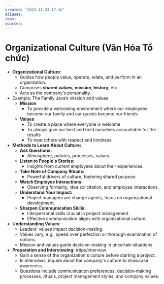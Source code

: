 ```yaml
---
created: "2023-11-23 17:16"
aliases: 
tags: 
sources:
---
```



# Organizational Culture (Văn Hóa Tổ chức)

- **Organizational Culture:**
	- Guides how people value, operate, relate, and perform in an organization.
	- Comprises **shared values, mission, history**, etc.
	- Acts as the company's personality.
- Example: The Family Java’s mission and values
	- **Mission**
		- To provide a welcoming environment where our employees become our family and our guests become our friends
	- **Values**
		- To create a place where everyone is welcome
		- To always give our best and hold ourselves accountable for the results
		- To treat others with respect and kindness
- **Methods to Learn About Culture:**
	- **Ask Questions:**
		- Atmosphere, policies, processes, values.
	- **Listen to People's Stories:**
		- Insights from current employees about their experiences.
	- **Take Note of Company Rituals:**
		- Powerful drivers of culture, fostering shared purpose.
	- **Watch Employee Interactions:**
		- Observing formality, idea solicitation, and employee interactions.
	- **Understand Your Impact:**
		- Project managers are change agents, focus on organizational development.
	- **Sharpen Communication Skills:**
		- Interpersonal skills crucial in project management.
		- Effective communication aligns with organizational culture.
- **Understanding Values:**
	- Leaders' values impact decision-making.
	- Values vary, e.g., speed over perfection or thorough examination of options.
	- Mission and values guide decision-making in uncertain situations.
- **Preparation and Interviewing:** #tips/interview
	- Gain a sense of the organization's culture before starting a project.
	- In interviews, inquire about the company's culture to showcase awareness.
	- Questions include communication preferences, decision-making processes, rituals, project management styles, and company values.

